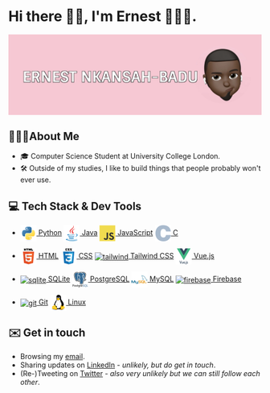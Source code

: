 # Hi there 👋🏾, I'm Ernest 👨🏾‍💻.

<img src="banner.webp" align="center" alt="me"/>

## 🙋🏾‍♂️About Me
- 🎓 Computer Science Student at University College London.
- 🛠 Outside of my studies, I like to build things that people probably won't ever use.

## 💻 Tech Stack & Dev Tools

- <p align="left">
    <a href="https://www.python.org" target="_blank" align="center">
        <img src="https://raw.githubusercontent.com/devicons/devicon/master/icons/python/python-original.svg"
             alt="python" width="32" height="32" align="center" align="center"/> Python</a>
    
    <a href="https://www.java.com" target="_blank">
        <img src="https://raw.githubusercontent.com/devicons/devicon/master/icons/java/java-original.svg" alt="java"
             width="32" height="32" align="center"/> Java</a>
  
    <a href="https://developer.mozilla.org/en-US/docs/Web/JavaScript" target="_blank">
        <img src="https://raw.githubusercontent.com/devicons/devicon/master/icons/javascript/javascript-original.svg"
             alt="javascript" width="32" height="32" align="center"/> JavaScript</a>
  
    <a href="https://www.cprogramming.com/" target="_blank">
        <img src="https://raw.githubusercontent.com/devicons/devicon/master/icons/c/c-original.svg" alt="c" width="32"
             height="32" align="center"/> C</a>
</p>

- <p align="left">
    <a href="https://www.w3.org/html/" target="_blank">
        <img src="https://raw.githubusercontent.com/devicons/devicon/master/icons/html5/html5-original-wordmark.svg"
             alt="html5" width="32" height="32" align="center"/> HTML</a>
  
    <a href="https://www.w3schools.com/css/" target="_blank">
        <img src="https://raw.githubusercontent.com/devicons/devicon/master/icons/css3/css3-original-wordmark.svg"
             alt="css3" width="32" height="32" align="center"/> CSS</a>

    <a href="https://tailwindcss.com/" target="_blank">
        <img src="https://www.vectorlogo.zone/logos/tailwindcss/tailwindcss-icon.svg" alt="tailwind" width="32"
             height="32" align="center"/> Tailwind CSS</a>

    <a href="https://vuejs.org/" target="_blank">
        <img src="https://raw.githubusercontent.com/devicons/devicon/master/icons/vuejs/vuejs-original-wordmark.svg"
             alt="vuejs" width="32" height="32" align="center"/> Vue.js</a>
</p>

- <p align="left">
    <a href="https://www.sqlite.org/" target="_blank">
        <img src="https://www.vectorlogo.zone/logos/sqlite/sqlite-icon.svg" alt="sqlite" width="32" height="32"
             align="center"/> SQLite</a>

    <a href="https://www.postgresql.org" target="_blank">
        <img src="https://raw.githubusercontent.com/devicons/devicon/master/icons/postgresql/postgresql-original-wordmark.svg"
             alt="postgresql" width="32" height="32" align="center"/> PostgreSQL</a>

    <a href="https://www.mysql.com/" target="_blank">
        <img src="https://raw.githubusercontent.com/devicons/devicon/master/icons/mysql/mysql-original-wordmark.svg"
             alt="mysql" width="32" height="32" align="center"/> MySQL</a>

    <a href="https://firebase.google.com/" target="_blank">
        <img src="https://www.vectorlogo.zone/logos/firebase/firebase-icon.svg" alt="firebase" width="32" height="32"
             align="center"/> Firebase</a>
</p>

- <p align="left">
    <a href="https://git-scm.com/" target="_blank">
        <img src="https://www.vectorlogo.zone/logos/git-scm/git-scm-icon.svg" alt="git" width="32" height="32"
             align="center"/>
        Git</a>

    <a href="https://www.linux.org/" target="_blank">
        <img src="https://raw.githubusercontent.com/devicons/devicon/master/icons/linux/linux-original.svg" alt="linux"
             width="32" height="32" align="center"/> Linux</a>
</p>

## ✉️ Get in touch

- Browsing my <a href="mailto:ernest.nkansah-badu.19@ucl.ac.uk?subject=Found you on GitHub!&body=Express yourself, I'll respond!">email</a>.
- Sharing updates on [LinkedIn](https://www.linkedin.com/in/ernxst/) - _unlikely, but do get in touch_.
- (Re-)Tweeting on [Twitter](https://twitter.com/ernestjbadu) - _also very unlikely but we can still follow each other_.
